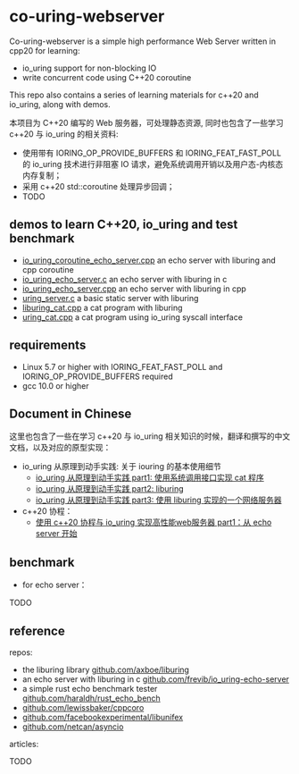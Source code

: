 # co-uring-webserver

Co-uring-webserver is a simple high performance Web Server written in cpp20 for learning:

- io_uring support for non-blocking IO
- write concurrent code using C++20 coroutine

This repo also contains a series of learning materials for c++20 and io_uring, along with demos.

本项目为 C++20 编写的 Web 服务器，可处理静态资源, 同时也包含了一些学习 c++20 与 io_uring 的相关资料:

- 使用带有 IORING_OP_PROVIDE_BUFFERS 和 IORING_FEAT_FAST_POLL 的 io_uring 技术进行非阻塞 IO 请求，避免系统调用开销以及用户态-内核态内存复制；
- 采用 c++20 std::coroutine 处理异步回调；
- TODO

## demos to learn C++20, io_uring and test benchmark

- [io_uring_coroutine_echo_server.cpp](demo\io_uring_coroutine_echo_server.cpp) an echo server with liburing and cpp coroutine
- [io_uring_echo_server.c](demo\io_uring_echo_server.c) an echo server with liburing in c
- [io_uring_echo_server.cpp](demo\io_uring_echo_server.cpp) an echo server with liburing in cpp
- [uring_server.c](demo\uring_server.c) a basic static server with liburing
- [liburing_cat.cpp](demo\liburing_cat.c) a cat program with liburing
- [uring_cat.cpp](demo\uring_cat.c) a cat program using io_uring syscall interface

## requirements

- Linux 5.7 or higher with IORING_FEAT_FAST_POLL and IORING_OP_PROVIDE_BUFFERS required
- gcc 10.0 or higher

## Document in Chinese

这里也包含了一些在学习 c++20 与 io_uring 相关知识的时候，翻译和撰写的中文文档，以及对应的原型实现：

- io_uring 从原理到动手实践: 关于 iouring 的基本使用细节
  - [io_uring 从原理到动手实践 part1: 使用系统调用接口实现 cat 程序](document\io_uring-by-example\io_uring-by-example1.md)
  - [io_uring 从原理到动手实践 part2: liburing](document\io_uring-by-example\io_uring-by-example2.md)
  - [io_uring 从原理到动手实践 part3: 使用 liburing 实现的一个网络服务器](document\io_uring-by-example\io_uring-by-example3.md)
- c++20 协程：
  - [使用 c++20 协程与 io_uring 实现高性能web服务器 part1：从 echo server 开始](document\part1.md)

## benchmark

- for echo server：

TODO

## reference

repos:

- the liburing library [github.com/axboe/liburing](https://github.com/axboe/liburing)
- an echo server with liburing in c [github.com/frevib/io_uring-echo-server](https://github.com/frevib/io_uring-echo-server)
- a simple rust echo benchmark tester [github.com/haraldh/rust_echo_bench](https://github.com/haraldh/rust_echo_bench)
- [github.com/lewissbaker/cppcoro](https://github.com/lewissbaker/cppcoro)
- [github.com/facebookexperimental/libunifex](https://github.com/facebookexperimental/libunifex)
- [github.com/netcan/asyncio](https://github.com/netcan/asyncio)

articles:

TODO